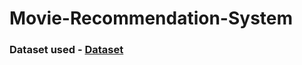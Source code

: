 # Movie-Recommendation-System

### Dataset used - <a href="https://www.kaggle.com/datasets/tmdb/tmdb-movie-metadata">Dataset</a>
